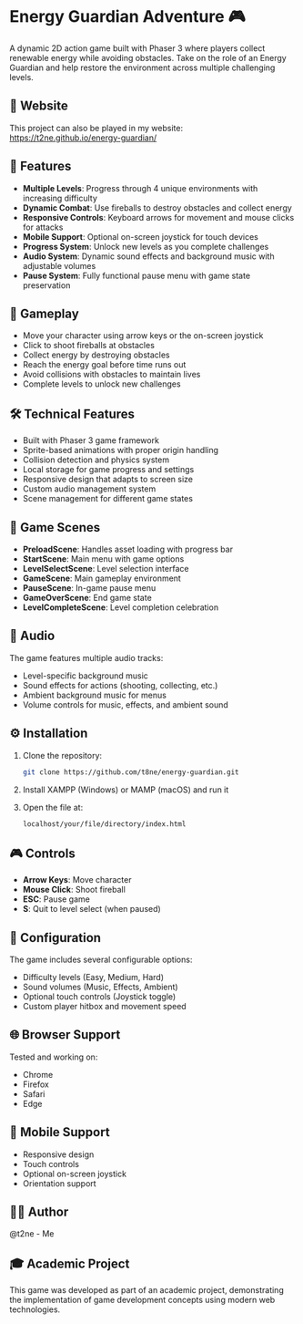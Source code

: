# Energy Guardian Adventure 🎮

A dynamic 2D action game built with Phaser 3 where players collect renewable energy while avoiding obstacles. Take on the role of an Energy Guardian and help restore the environment across multiple challenging levels.

## 📍 Website

This project can also be played in my website: https://t2ne.github.io/energy-guardian/

## 🌟 Features

- **Multiple Levels**: Progress through 4 unique environments with increasing difficulty
- **Dynamic Combat**: Use fireballs to destroy obstacles and collect energy
- **Responsive Controls**: Keyboard arrows for movement and mouse clicks for attacks
- **Mobile Support**: Optional on-screen joystick for touch devices
- **Progress System**: Unlock new levels as you complete challenges
- **Audio System**: Dynamic sound effects and background music with adjustable volumes
- **Pause System**: Fully functional pause menu with game state preservation

## 🎯 Gameplay

- Move your character using arrow keys or the on-screen joystick
- Click to shoot fireballs at obstacles
- Collect energy by destroying obstacles
- Reach the energy goal before time runs out
- Avoid collisions with obstacles to maintain lives
- Complete levels to unlock new challenges

## 🛠️ Technical Features

- Built with Phaser 3 game framework
- Sprite-based animations with proper origin handling
- Collision detection and physics system
- Local storage for game progress and settings
- Responsive design that adapts to screen size
- Custom audio management system
- Scene management for different game states

## 🎨 Game Scenes

- **PreloadScene**: Handles asset loading with progress bar
- **StartScene**: Main menu with game options
- **LevelSelectScene**: Level selection interface
- **GameScene**: Main gameplay environment
- **PauseScene**: In-game pause menu
- **GameOverScene**: End game state
- **LevelCompleteScene**: Level completion celebration

## 🎵 Audio

The game features multiple audio tracks:
- Level-specific background music
- Sound effects for actions (shooting, collecting, etc.)
- Ambient background music for menus
- Volume controls for music, effects, and ambient sound

## ⚙️ Installation

1. Clone the repository:
   ```bash
   git clone https://github.com/t8ne/energy-guardian.git
   ```

2. Install XAMPP (Windows) or MAMP (macOS) and run it

3. Open the file at:
   ```bash
   localhost/your/file/directory/index.html
   ```

## 🎮 Controls

- **Arrow Keys**: Move character
- **Mouse Click**: Shoot fireball
- **ESC**: Pause game
- **S**: Quit to level select (when paused)

## 🔧 Configuration

The game includes several configurable options:
- Difficulty levels (Easy, Medium, Hard)
- Sound volumes (Music, Effects, Ambient)
- Optional touch controls (Joystick toggle)
- Custom player hitbox and movement speed

## 🌐 Browser Support

Tested and working on:
- Chrome
- Firefox
- Safari
- Edge

## 📱 Mobile Support

- Responsive design
- Touch controls
- Optional on-screen joystick
- Orientation support

## 🙋‍♂️ Author

@t2ne - Me

## 🎓 Academic Project

This game was developed as part of an academic project, demonstrating the implementation of game development concepts using modern web technologies.
